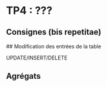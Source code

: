 <!DOCTYPE html>
<html>
    <head>
        <title>TP2 (BDR1)</title>
        <link rel="stylesheet" href="./index.css">
        <script type="module" src="./index.js" defer></script>
    </head>
    <body>
        <header></header>
        <main>

# TP4 : ???

## Consignes (bis repetitae)

## Modification des entrées de la table

<todo>UPDATE/INSERT/DELETE</todo>



## Agrégats

</main>
    </body>
</html>
